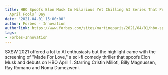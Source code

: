 ```yaml
---
title: HBO Spoofs Elon Musk In Hilarious Yet Chilling AI Series That Premieres On
  April Fools’ Day
date: "2021-04-01 15:00:00"
author: Forbes - Innovation
authorlink: https://www.forbes.com/sites/martineparis/2021/04/01/hbo-spoofs-elon-musk-in-chilling-series-about-ai-that-premieres-april-fools/
tags:
- Forbes-Innovation
---
```

SXSW 2021 offered a lot to AI enthusiasts but the highlight came with the screening of "Made For Love," a sci-fi comedy thriller that spoofs Elon Musk and debuts on HBO April 1. Starring Cristin Milioti, Billy Magnussen, Ray Romano and Noma Dumezweni.